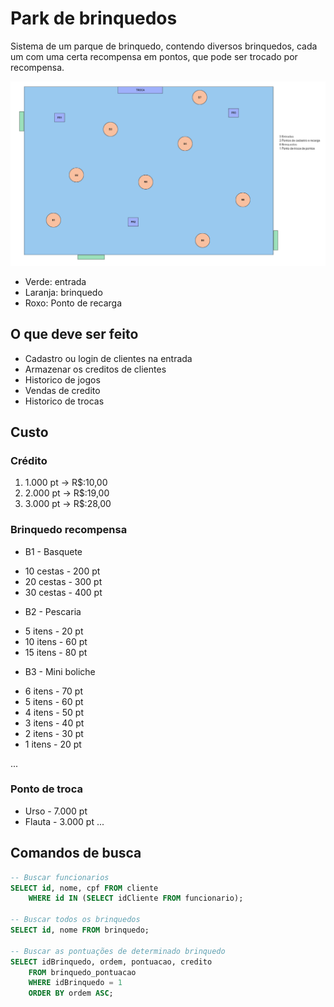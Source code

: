 # Park de brinquedos

Sistema de um parque de brinquedo, contendo diversos brinquedos, cada um com uma certa recompensa em pontos, que pode ser trocado por recompensa.

![](images/idea.png)
* Verde: entrada
* Laranja: brinquedo
* Roxo: Ponto de recarga

## O que deve ser feito
* Cadastro ou login de clientes na entrada
* Armazenar os creditos de clientes
* Historico de jogos
* Vendas de credito
* Historico de trocas


## Custo

### Crédito

1. 1.000 pt -> R$:10,00
2. 2.000 pt -> R$:19,00
3. 3.000 pt -> R$:28,00


### Brinquedo recompensa

* B1 - Basquete
- 10 cestas - 200 pt
- 20 cestas - 300 pt
- 30 cestas - 400 pt

* B2 - Pescaria
- 5 itens - 20 pt
- 10 itens - 60 pt
- 15 itens - 80 pt


* B3 - Mini boliche
- 6 itens - 70 pt
- 5 itens - 60 pt
- 4 itens - 50 pt
- 3 itens - 40 pt
- 2 itens - 30 pt
- 1 itens - 20 pt

...

### Ponto de troca

* Urso - 7.000 pt
* Flauta - 3.000 pt
...



## Comandos de busca

```sql
-- Buscar funcionarios
SELECT id, nome, cpf FROM cliente
	WHERE id IN (SELECT idCliente FROM funcionario);
    
-- Buscar todos os brinquedos
SELECT id, nome FROM brinquedo;

-- Buscar as pontuações de determinado brinquedo
SELECT idBrinquedo, ordem, pontuacao, credito 
	FROM brinquedo_pontuacao
	WHERE idBrinquedo = 1 
	ORDER BY ordem ASC;


```
